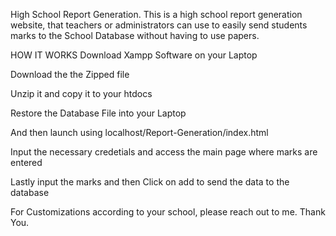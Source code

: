 High School Report Generation.
This is a high school report generation website, that
teachers or administrators can use to easily send students marks to the
School Database without having to use papers.

HOW IT WORKS
Download Xampp Software on your Laptop

Download the the Zipped file

Unzip it and copy it to your htdocs

Restore the Database File into your Laptop

And then launch using localhost/Report-Generation/index.html

Input the necessary credetials and access the main page where marks are entered

Lastly input the marks and then Click on add to send the data to the database

For Customizations according to your school, please reach out to me.
Thank You.
